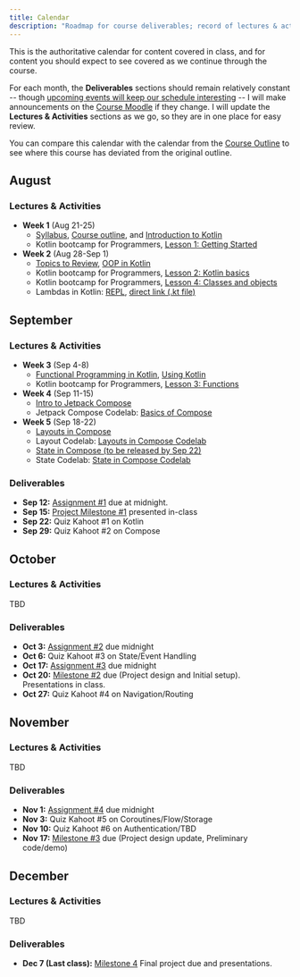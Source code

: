 ```yaml
---
title: Calendar
description: "Roadmap for course deliverables; record of lectures & activites we have covered along the way."
---
```


This is the authoritative calendar for content covered in class, and for content you should expect to see covered as we continue through the course.

For each month, the **Deliverables** sections should remain relatively constant -- though [upcoming events will keep our schedule interesting](https://www.csn.qc.ca/actualites/la-greve-generale-illimitee-dans-la-mire-du-front-commun/) -- I will make announcements on the [Course Moodle][moodle] if they change. I will update the **Lectures & Activities** sections as we go, so they are in one place for easy review.

You can compare this calendar with the calendar from the [Course Outline][course-outline] to see where this course has deviated from the original outline.

[moodle]: https://moodle.johnabbott.qc.ca/course/view.php?id=452

[kt-bootcamp-1]: https://codelabs.developers.google.com/codelabs/kotlin-bootcamp-introduction/#0
[kt-bootcamp-2]: https://codelabs.developers.google.com/codelabs/kotlin-bootcamp-basics/#0
[kt-bootcamp-3]: https://codelabs.developers.google.com/codelabs/kotlin-bootcamp-functions/#0
[kt-bootcamp-4]: https://codelabs.developers.google.com/codelabs/kotlin-bootcamp-classes/#0
[kt-bootcamp-51]: https://codelabs.developers.google.com/codelabs/kotlin-bootcamp-extensions/#0
[kt-bootcamp-52]: https://codelabs.developers.google.com/codelabs/kotlin-bootcamp-generics/#0
[kt-bootcamp-6]: https://codelabs.developers.google.com/codelabs/kotlin-bootcamp-sams/#0

[syllabus]: /5A6-F23/about/syllabus
[review]: /5A6-F23/lectures/00-topics-to-review

[kotlin]: /5A6-F23/lectures/programming/01-intro-to-kotlin
[oop-kotlin]: /5A6-F23/lectures/programming/02-oop-in-kotlin
[functional-kotlin]: /5A6-F23/lectures/programming/03-functional-kotlin
[using-kotlin]: /5A6-F23/lectures/programming/015-using-kotlin

[intro-compose]: /5A6-F23/lectures/user-interfaces/01-intro-to-compose
[layout-compose]: /5A6-F23/lectures/user-interfaces/02-layout
[state-compose]: /5A6-F23/lectures/user-interfaces/03-state

[compose-codelab-1]: https://developer.android.com/codelabs/jetpack-compose-basics#0
[compose-codelab-2]: https://developer.android.com/codelabs/jetpack-compose-layouts#0
[compose-codelab-3]: https://developer.android.com/codelabs/jetpack-compose-state#0

## August

### Lectures & Activities

- **Week 1** (Aug 21-25)
    - [Syllabus][syllabus], [Course outline][course-outline], and [Introduction to Kotlin][kotlin]
    - Kotlin bootcamp for Programmers, [Lesson 1: Getting Started][kt-bootcamp-1]
- **Week 2** (Aug 28-Sep 1)
    - [Topics to Review][review], [OOP in Kotlin][oop-kotlin]
    - Kotlin bootcamp for Programmers, [Lesson 2: Kotlin basics][kt-bootcamp-2]
    - Kotlin bootcamp for Programmers, [Lesson 4: Classes and objects][kt-bootcamp-4]
    - Lambdas in Kotlin: [REPL](https://pl.kotl.in/CYJmoZj7o?theme=darcula), [direct link (.kt file)](/5A6-F23/code/sep1-lambda-eg/calculator.kt)


## September

### Lectures & Activities

- **Week 3** (Sep 4-8)
    - [Functional Programming in Kotlin][functional-kotlin], [Using Kotlin][using-kotlin]
    - Kotlin bootcamp for Programmers, [Lesson 3: Functions][kt-bootcamp-3]
- **Week 4** (Sep 11-15)
    - [Intro to Jetpack Compose][intro-compose]
    - Jetpack Compose Codelab: [Basics of Compose][compose-codelab-1]
- **Week 5** (Sep 18-22)
    - [Layouts in Compose][layout-compose]
    - Layout Codelab: [Layouts in Compose Codelab][compose-codelab-2]
    - [State in Compose (to be released by Sep 22)][state-compose]
    - State Codelab: [State in Compose Codelab][compose-codelab-3]

### Deliverables

- **Sep 12:** [Assignment #1][a1] due at midnight.
- **Sep 15:** [Project Milestone #1][m1] presented in-class
- **Sep 22:** Quiz Kahoot #1 on Kotlin
- **Sep 29:** Quiz Kahoot #2 on Compose

## October

### Lectures & Activities

TBD

### Deliverables

- **Oct 3:** [Assignment #2][a2] due midnight
- **Oct 6:** Quiz Kahoot #3 on State/Event Handling
- **Oct 17:** [Assignment #3][a3] due midnight
- **Oct 20:** [Milestone #2][m2] due (Project design and Initial setup).  Presentations in class.
- **Oct 27:** Quiz Kahoot #4 on Navigation/Routing

## November

### Lectures & Activities

TBD

### Deliverables

- **Nov 1:** [Assignment #4][a4] due midnight
- **Nov 3:** Quiz Kahoot #5 on Coroutines/Flow/Storage
- **Nov 10:** Quiz Kahoot #6 on Authentication/TBD
- **Nov 17:** [Milestone #3][m3] due (Project design update, Preliminary code/demo)

## December

### Lectures & Activities

TBD

### Deliverables

- **Dec 7 (Last class):** [Milestone 4][m4] Final project due and presentations.

[course-outline]: /5A6-F23/about/course-outline

[a1]: /5A6-F23/assignments/assignment-1
[a2]: /5A6-F23/assignments/assignment-2
[a3]: /5A6-F23/assignments/assignment-3
[a4]: /5A6-F23/assignments/assignment-4

[m1]: /5A6-F23/project/milestone-1
[m2]: /5A6-F23/project/milestone-2
[m3]: /5A6-F23/project/milestone-3
[m4]: /5A6-F23/project/milestone-4
